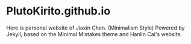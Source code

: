 # PlutoKirito.github.io
Here is personal website of Jiaxin Chen. (Minimalism Style) Powered by Jekyll, based on the Minimal Mistakes theme and Hanlin Cai's website.
